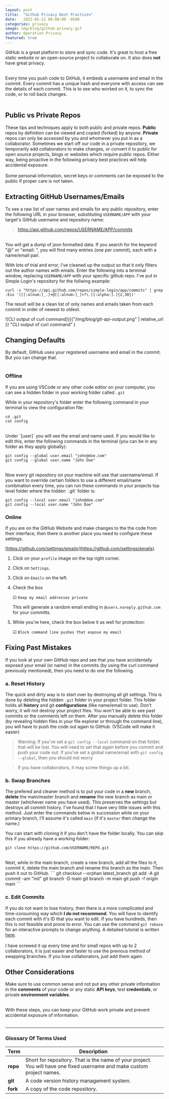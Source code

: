 ```yaml
---
layout: post
title:  "Github Privacy Best Practices"
date:   2022-05-12 00:00:00 -0500
categories: privacy
image: img/blog/github-privacy.gif
author: Operation Privacy
featured: true
---
```


GitHub is a great platform to store and sync code. It's great to host a free static website or an open-source project to collaborate on. It also does **not** have great privacy.
<br/>
<br/>

Every time you push code to GitHub, it embeds a username and email in the commit. Every commit has a unique hash and everyone with access can see the details of each commit. This is to see who worked on it, to sync the code, or to roll back changes.
<br/>
<br/>

## Public vs Private Repos
These tips and techniques apply to both public and private repos. **Public** repos by definition can be viewed and copied (forked) by anyone. **Private** repos can only be accessed by you and whomever you put in as a collaborator. Sometimes we start off our code in a private repository, we temporarily add collaborators to make changes, or convert it to public for open source projects, blogs or websites which require public repos. Either way, being proactive in the following privacy best practices will help accidental exposure.
<br/>
<br/>
Some personal information, secret keys or comments can be exposed to the public if proper care is not taken.

## Extracting GitHub Usernames/Emails
To see a raw list of user names and emails for any public repository, enter the following URL in your browser, substituting `USERNAME/APP` with your target's GitHub username and repository name:

> https://api.github.com/repos/USERNAME/APP/commits

<br/>
You will get a dump of json formatted data. If you search for the keyword "@" or "email: ", you will find many entries (one per commit), each with a name/email pair.

<br/>

With lots of trial and error, I've cleaned up the output so that it only filters out the author names with emails. Enter the following into a terminal window, replacing `USERNAME/APP` with your specific github repo. I've put in Simple Login's repository for the follwing example:


```
curl -s "https://api.github.com/repos/simple-login/app/commits" | grep -Eio '([[:alnum:]_.]+@[[:alnum:]_]+?\.[[:alpha:].]{2,30})'
```

The result will be a clean list of only names and emails taken from each commit in order of newest to oldest.


![CLI output of curl command]({{"/img/blog/git-api-output.png" | relative_url  }} "CLI output of curl command" )

## Changing Defaults

By default, GitHub uses your registered username and email in the commit. But you can change that.<br/>
<br/>

### Offline
If you are using VSCode or any other code editor on your computer, you can see a hidden folder in your working folder called `.git`

While in your repository's folder enter the following command in your terminal to view the configuration file:

```
cd .git
cat config
```

<br/>
Under `[user]` you will see the email and name used. If you would like to edit this, enter the following commands in the terminal (you can be in any folder as they apply globally):

```
git config --global user.email "john@doe.com"
git config --global user.name "John Doe"
```

<br/>
Now every git repository on your machine will use that username/email. If you want to override certain folders to use a different email/name combination every time, you can run these commands in your projects top level folder where the hidden `.git` folder is:

```
git config --local user.email "john@doe.com"
git config --local user.name "John Doe"
```

### Online
If you are on the GitHub Website and make changes to the the code from their interface, then there is another place you need to configure these settings.

[https://github.com/settings/emails](https://github.com/settings/emails)

1. Click on your `profile` image on the top right corner.
1. Click on `Settings`.
1. Click on `Emails` on the left.
1. Check the box 
    
    &#9745; `Keep my email addresses private `

   This will generate a random email ending in `@users.noreply.github.com` for your committs.
1. While you're here, check the box below it as well for protection:

    &#9745; `Block command line pushes that expose my email`


## Fixing Past Mistakes

If you look at your own GitHub repo and see that you have accidentally exposed your email (or name) in the commits (by using the curl command previously mentioned), then you need to do one the following.

### a. Reset History

The quick and dirty way is to start over by destroying all git settings. This is done by deleting the hidden `.git` folder in your project folder. This folder holds all **history** and git **configurations** (like name/email to use). Don't worry, it will not destroy your project files. You won't be able to see past commits or the comments left on them. After you manually delete this folder (by revealing hidden files in your file explorer or through the command line), you will have to push the code out again to GitHub. (VSCode will make it easier)

> Warning: If you've set a `git config --local` command on that folder, that will be lost. You will need to set that again before you commit and push your code out. If you've set a global name/email with `git config --global`, then you should not worry

> If you have collaborators, it may screw things up a bit.

### b. Swap Branches

The prefered and cleaner method is to put your code in a **new** branch, **delete** the main/master branch and **rename** the new branch as main or master (whichever name you have used). This preserves the settings but destroys all commit history. I've found that I have very little issues with this method. Just enter the commands below in succession while on your primary branch, I'll assume it's called `main` (if it's `master` then change the name.)

You can start with cloning it if you don't have the folder locally. You can skip this if you already have a working folder:

```
git clone https://github.com/USERNAME/REPO.git
```
<br/>
Next, while in the main branch, create a new branch, add all the files to it, commit it, delete the main branch and rename this branch as the main. Then push it out to GitHub. 
```
git checkout --orphan latest_branch
git add -A
git commit -am "init"
git branch -D main
git branch -m main
git push -f origin main
```

### c. Edit Commits

If you do not want to lose history, then there is a more complicated and time-consuming way which **I do not recommend**. You will have to identify each commit with it's ID that you want to edit. If you have hundreds, then this is not feasible and prone to error. You can use the command `git rebase` for an interactive prompts to change anything.
A detailed tutorial is written [here](https://www.git-tower.com/learn/git/faq/change-author-name-email "Git - Rewriting History"). 
<br/><br/>
I have screwed it up every time and for small repos with up to 2 collaborators, it is just easier and faster to use the previous method of swapping branches. If you lose collaborators, just add them again.

## Other Considerations

Make sure to use common sense and not put any other private information in the **comments** of your code or any static **API keys**, test **credentials**, or private **environment variables**.
<br/>
<br/>

With these steps, you can keep your GitHub work private and prevent accidental exposure of information.
<br/>
<br/>

---

### Glossary Of Terms Used

| Term  | Description  |
|---|---|
|**repo**|Short for repository. That is the name of your project. You will have one fixed username and make custom project names.|
|**git**|A code version history management system.|
|**fork**|A copy of the code repository.|





